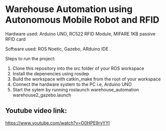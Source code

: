 # Warehouse Automation using Autonomous Mobile Robot and RFID

Hardware used: Arduino UNO, RC522 RFID Module, MIFARE 1KB passive RFID card

Software used: ROS Noetic, Gazebo, ARduino IDE

Steps to run the project:
1. Clone this repository into the src folder of your ROS workspace
2. Install the depenencies using rosdep
3. Build the workspace with catkin_make from the root of your workspace
4. Connect the hardware system to the PC i.e, Arduino UNO
5. Start the sytem by running roslaunch warehouse_automation warehouse2_gazebo.launch

## Youtube video link:
https://www.youtube.com/watch?v=O0HPE9rvYYI
